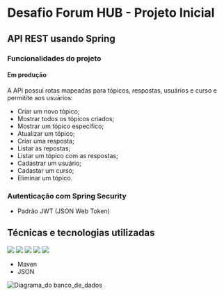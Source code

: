 # Desafio Forum HUB - Projeto Inicial

## API REST usando Spring

### Funcionalidades do projeto 

#### Em produção
 
A API possui rotas mapeadas para tópicos, respostas, usuários e curso e permitite aos usuários:

- Criar um novo tópico;
- Mostrar todos os tópicos criados;
- Mostrar um tópico específico;
- Atualizar um tópico;
- Criar uma resposta;
- Listar as repostas;
- Listar um tópico com as respostas;
- Cadastrar um usuário;
- Cadastar um curso;
- Eliminar um tópico.

### Autenticação com Spring Security

- Padrão JWT (JSON Web Token)

 ## Técnicas e tecnologias utilizadas
![](https://img.shields.io/badge/Java-ED8B00?style=for-the-badge&logo=openjdk&logoColor=white) ![](https://img.shields.io/badge/Intellij%20Idea-000?logo=intellij-idea&style=for-the-badge) ![](https://img.shields.io/badge/SpringBoot-6DB33F?style=flat-square&logo=Spring&logoColor=white) ![]([https://img.shields.io/badge/postgresql-4169e1?style=for-the-badge&logo=postgresql&logoColor=white](https://shields.io/badge/MySQL-lightgrey?logo=mysql&style=plastic&logoColor=white&labelColor=blue)) ![](https://img.shields.io/badge/-Insomnia-5849BE?style=for-the-badge&logo=insomnia&logoColor=white)
- Maven
- JSON

![Diagrama_do banco_de_dados](https://github.com/ttwcao/ForumHub/assets/108889440/c74beb2d-5028-41b9-894e-3124a100a39e)
